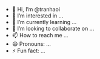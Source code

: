 - 👋 Hi, I’m @tranhaoi
- 👀 I’m interested in ...
- 🌱 I’m currently learning ...
- 💞️ I’m looking to collaborate on ...
- 📫 How to reach me ...
- 😄 Pronouns: ...
- ⚡ Fun fact: ...

<!---
tranhaoi/tranhaoi is a ✨ special ✨ repository because its `README.md` (this file) appears on your GitHub profile.
You can click the Preview link to take a look at your changes.
--->
